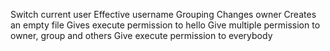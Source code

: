 Switch current user
Effective username
Grouping
Changes owner
Creates an empty file
Gives execute permission to hello
Give multiple permission to owner, group and others
Give execute permission to everybody
